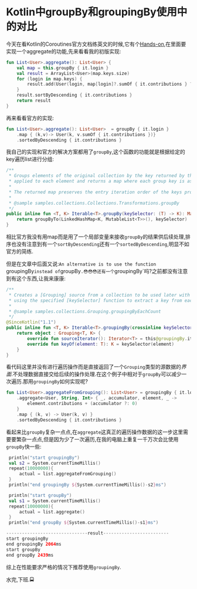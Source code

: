 # Kotlin中groupBy和groupingBy使用中的对比

今天在看Kotlin的Coroutines官方文档练英文的时候,它有个[Hands-on](https://play.kotlinlang.org/hands-on/Introduction%20to%20Coroutines%20and%20Channels/02_BlockingRequest),在里面要实现一个aggregate的功能,先来看看我的初版实现:

```kotlin
fun List<User>.aggregate(): List<User> {
    val map = this.groupBy { it.login }
    val result = ArrayList<User>(map.keys.size)
    for (login in map.keys) {
        result.add(User(login, map[login]?.sumOf { it.contributions } ?: 0))
    }
    result.sortByDescending { it.contributions }
    return result
}
```

再来看看官方的实现:

```kotlin
fun List<User>.aggregate(): List<User>  = groupBy { it.login }
    .map { (k,v)-> User(k, v.sumOf { it.contributions })}
    .sortedByDescending { it.contributions }
```

我自己的实现和官方的解决方案都用了`groupBy`,这个函数的功能就是根据给定的key遍历list进行分组:

```kotlin
/**
 * Groups elements of the original collection by the key returned by the given [keySelector] function
 * applied to each element and returns a map where each group key is associated with a list of corresponding elements.
 * 
 * The returned map preserves the entry iteration order of the keys produced from the original collection.
 * 
 * @sample samples.collections.Collections.Transformations.groupBy
 */
public inline fun <T, K> Iterable<T>.groupBy(keySelector: (T) -> K): Map<K, List<T>> {
    return groupByTo(LinkedHashMap<K, MutableList<T>>(), keySelector)
}
```

相比官方我没有用map而是用了一个局部变量来接收`groupBy`的结果供后续处理,排序也没有注意到有一个`sortByDescending`还有一个`sortedByDescending`,明显不如官方的简练.

但是在文章中后面又说:`An alternative is to use the function `groupingBy` instead of `groupBy`.😳😳😳还有一个`groupingBy`吗?之前都没有注意到有这个东西,让我来康康:

```kotlin
/**
 * Creates a [Grouping] source from a collection to be used later with one of group-and-fold operations
 * using the specified [keySelector] function to extract a key from each element.
 * 
 * @sample samples.collections.Grouping.groupingByEachCount
 */
@SinceKotlin("1.1")
public inline fun <T, K> Iterable<T>.groupingBy(crossinline keySelector: (T) -> K): Grouping<T, K> {
    return object : Grouping<T, K> {
        override fun sourceIterator(): Iterator<T> = this@groupingBy.iterator()
        override fun keyOf(element: T): K = keySelector(element)
    }
}

```

看代码这里并没有进行遍历操作而是直接返回了一个`Grouping`类型的源数据的*界面*.不处理数据直接交给后续的操作处理.在这个例子中相对于`groupBy`可以减少一次遍历.那用`groupingBy`如何实现呢?

```kotlin
fun List<User>.aggregateFromGrouping(): List<User> = groupingBy { it.login }
    .aggregate<User, String, Int> { _, accumulator, element, _ ->
        element.contributions + (accumulator ?: 0)
    }
    .map { (k, v) -> User(k, v) }
    .sortedByDescending { it.contributions }
```

看起来比`groupBy`复杂一点点,在`aggregate`这真正的遍历操作数据的这一步这里需要要繁杂一点点,但是因为少了一次遍历,在我的电脑上重复一千万次会比使用`groupBy`快一些:

```kotlin
 println("start groupingBy")
 val s2 = System.currentTimeMillis()
 repeat(10000000){
     actual = list.aggregateFromGrouping()
 }
 println("end groupingBy ${System.currentTimeMillis()-s2}ms")

 println("start groupBy")
 val s1 = System.currentTimeMillis()
 repeat(10000000){
     actual = list.aggregate()
 }
 println("end groupBy ${System.currentTimeMillis()-s1}ms")

-------------------------------result-------------------------
start groupingBy
end groupingBy 2064ms
start groupBy
end groupBy 2439ms
```

综上在性能要求严格的情况下推荐使用`groupingBy`.

水完,下班.🚍

